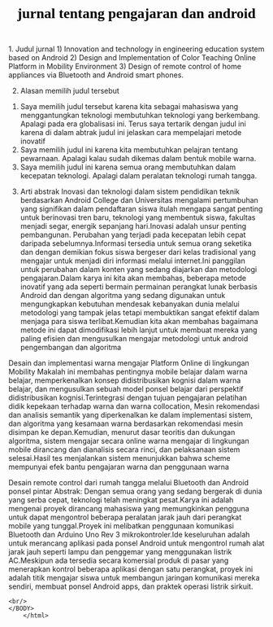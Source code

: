 <html>
	<HEAD>
		<font color="black" face="algerian">
		<h1>
		<b>
		<p align="center"><TITTLE>jurnal tentang pengajaran dan android</TITTLE></align=center">
		</font>
		</h1>
		</b>
	</HEAD>
	<BODY background="pink.jpg">
		<br>
			1.	Judul jurnal 
1)	Innovation and technology in engineering education system based on Android 
2)	Design and Implementation of Color Teaching Online Platform in Mobility Environment 
3)	Design of remote control of home appliances via Bluetooth and Android smart phones.

2.	Alasan memilih judul tersebut
1)	Saya memilih judul tersebut karena kita sebagai mahasiswa yang menggantungkan teknologi membutuhkan teknologi yang berkembang. Apalagi pada era globalisasi ini.  Terus saya tertarik dengan judul ini karena di dalam abtrak judul ini jelaskan cara mempelajari metode inovatif
2)	Saya memilih judul ini  karena kita membutuhkan pelajran tentang pewarnaan. Apalagi kalau sudah dikemas dalam bentuk mobile warna.
3)	Saya memilih judul ini  karena semua orang membutuhkan dalam kecepatan teknologi. Apalagi dalam peralatan teknologi rumah tangga.

3.	Arti abstrak
Inovasi dan teknologi dalam sistem pendidikan teknik berdasarkan Android
College dan Universitas mengalami pertumbuhan yang signifikan dalam pendaftaran siswa itulah mengapa sangat penting untuk berinovasi tren baru, teknologi yang membentuk siswa, fakultas menjadi segar, energik sepanjang hari.Inovasi adalah unsur penting pembangunan. Perubahan yang terjadi pada kecepatan lebih cepat daripada sebelumnya.Informasi tersedia untuk semua orang seketika dan dengan demikian fokus siswa bergeser dari kelas tradisional yang mengajar untuk menjadi diri informasi melalui internet.Ini panggilan untuk perubahan dalam konten yang sedang diajarkan dan metodologi pengajaran.Dalam karya ini kita akan membahas, beberapa metode inovatif yang ada seperti bermain permainan perangkat lunak berbasis Android dan dengan algoritma yang sedang digunakan untuk mengungkapkan kebutuhan mendesak kebanyakan dunia melalui metodologi yang tampak jelas tetapi membuktikan sangat efektif dalam menjaga para siswa terlibat.Kemudian kita akan membahas bagaimana metode ini dapat dimodifikasi lebih lanjut untuk membuat mereka yang paling efisien dan mengusulkan mengajar metodologi untuk android pengembangan dan algoritma

Desain dan implementasi warna mengajar Platform Online di lingkungan Mobility
Makalah ini membahas pentingnya mobile belajar dalam warna belajar, memperkenalkan konsep didistribusikan kognisi dalam warna belajar, dan mengusulkan sebuah model ponsel belajar dari perspektif didistribusikan kognisi.Terintegrasi dengan tujuan pengajaran pelatihan didik kepekaan terhadap warna dan warna collocation, Mesin rekomendasi dan analisis semantik yang diperkenalkan ke dalam implementasi sistem, dan algoritma yang kesamaan warna berdasarkan rekomendasi mesin disimpan ke depan.Kemudian, menurut dasar teoritis dan dukungan algoritma, sistem mengajar secara online warna mengajar di lingkungan mobile dirancang dan dianalisis secara rinci, dan pelaksanaan sistem selesai.Hasil tes menjalankan sistem menunjukkan bahwa scheme mempunyai efek bantu pengajaran warna dan penggunaan warna

Desain remote control dari rumah tangga melalui Bluetooth dan Android ponsel pintar
Abstrak: Dengan semua orang yang sedang bergerak di dunia yang serba cepat, teknologi telah meningkat pesat.Karya ini adalah mengenai proyek dirancang mahasiswa yang memungkinkan pengguna untuk dapat mengontrol beberapa peralatan jarak jauh dari perangkat mobile yang tunggal.Proyek ini melibatkan penggunaan komunikasi Bluetooth dan Arduino Uno Rev 3 mikrokontroler.Ide keseluruhan adalah untuk merancang aplikasi pada ponsel Android untuk mengontrol rumah alat jarak jauh seperti lampu dan penggemar yang menggunakan listrik AC.Meskipun ada tersedia secara komersial produk di pasar yang menerapkan kontrol beberapa aplikasi dengan satu perangkat, proyek ini adalah titik mengajar siswa untuk membangun jaringan komunikasi mereka sendiri, membuat ponsel Android apps, dan praktek operasi listrik sirkuit.

	<br/>
	</BODY>
		</html>
